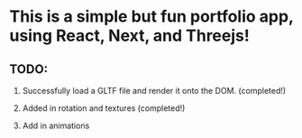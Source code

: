 # This is a simple but fun portfolio app, using React, Next, and Threejs!

## TODO:
1. Successfully load a GLTF file and render it onto the DOM. (completed!)

2. Added in rotation and textures (completed!)

3. Add in animations 
